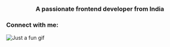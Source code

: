 <h3 align="center">A passionate frontend developer from India</h3>

<h3 align="left">Connect with me:</h3>
<p align="left">
</p>


![Just a fun gif](https://i.imgur.com/kIDPmrd.gif)

